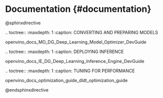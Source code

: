 # Documentation {#documentation}

@sphinxdirective

.. toctree::
   :maxdepth: 1
   :caption: CONVERTING AND PREPARING MODELS

   openvino_docs_MO_DG_Deep_Learning_Model_Optimizer_DevGuide

.. toctree::
   :maxdepth: 1
   :caption: DEPLOYING INFERENCE

   openvino_docs_IE_DG_Deep_Learning_Inference_Engine_DevGuide

.. toctree::
   :maxdepth: 1
   :caption: TUNING FOR PERFORMANCE

   openvino_docs_optimization_guide_dldt_optimization_guide

@endsphinxdirective